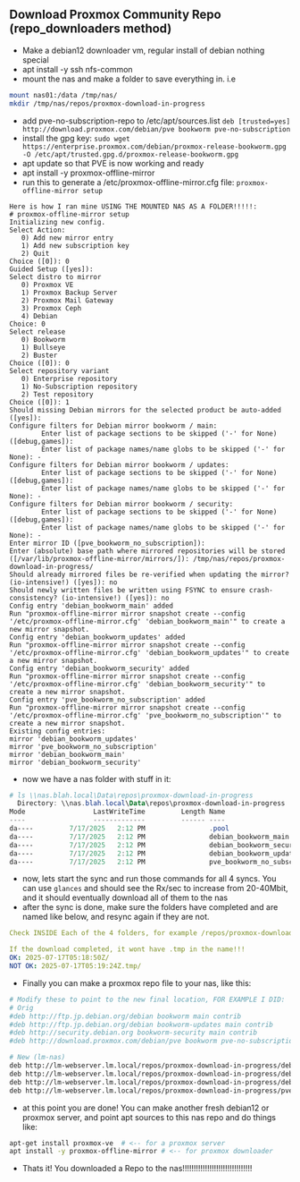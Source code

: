 ## Download Proxmox Community Repo (repo_downloaders method)
* Make a debian12 downloader vm, regular install of debian nothing special
* apt install -y ssh nfs-common
* mount the nas and make a folder to save everything in. i.e 
```bash
mount nas01:/data /tmp/nas/
mkdir /tmp/nas/repos/proxmox-download-in-progress
```
* add pve-no-subscription-repo to /etc/apt/sources.list ```deb [trusted=yes] http://download.proxmox.com/debian/pve bookworm pve-no-subscription```
* install the gpg key: ```sudo wget https://enterprise.proxmox.com/debian/proxmox-release-bookworm.gpg -O /etc/apt/trusted.gpg.d/proxmox-release-bookworm.gpg```
* apt update so that PVE is now working and ready
* apt install -y proxmox-offline-mirror
* run this to generate a /etc/proxmox-offline-mirror.cfg file: ```proxmox-offline-mirror setup```
```
Here is how I ran mine USING THE MOUNTED NAS AS A FOLDER!!!!!:
# proxmox-offline-mirror setup
Initializing new config.
Select Action:
   0) Add new mirror entry
   1) Add new subscription key
   2) Quit
Choice ([0]): 0
Guided Setup ([yes]):
Select distro to mirror
   0) Proxmox VE
   1) Proxmox Backup Server
   2) Proxmox Mail Gateway
   3) Proxmox Ceph
   4) Debian
Choice: 0
Select release
   0) Bookworm
   1) Bullseye
   2) Buster
Choice ([0]): 0
Select repository variant
   0) Enterprise repository
   1) No-Subscription repository
   2) Test repository
Choice ([0]): 1
Should missing Debian mirrors for the selected product be auto-added ([yes]):
Configure filters for Debian mirror bookworm / main:
        Enter list of package sections to be skipped ('-' for None) ([debug,games]):
        Enter list of package names/name globs to be skipped ('-' for None): -
Configure filters for Debian mirror bookworm / updates:
        Enter list of package sections to be skipped ('-' for None) ([debug,games]):
        Enter list of package names/name globs to be skipped ('-' for None): -
Configure filters for Debian mirror bookworm / security:
        Enter list of package sections to be skipped ('-' for None) ([debug,games]):
        Enter list of package names/name globs to be skipped ('-' for None): -
Enter mirror ID ([pve_bookworm_no_subscription]):
Enter (absolute) base path where mirrored repositories will be stored ([/var/lib/proxmox-offline-mirror/mirrors/]): /tmp/nas/repos/proxmox-download-in-progress/
Should already mirrored files be re-verified when updating the mirror? (io-intensive!) ([yes]): no
Should newly written files be written using FSYNC to ensure crash-consistency? (io-intensive!) ([yes]): no
Config entry 'debian_bookworm_main' added
Run "proxmox-offline-mirror mirror snapshot create --config '/etc/proxmox-offline-mirror.cfg' 'debian_bookworm_main'" to create a new mirror snapshot.
Config entry 'debian_bookworm_updates' added
Run "proxmox-offline-mirror mirror snapshot create --config '/etc/proxmox-offline-mirror.cfg' 'debian_bookworm_updates'" to create a new mirror snapshot.
Config entry 'debian_bookworm_security' added
Run "proxmox-offline-mirror mirror snapshot create --config '/etc/proxmox-offline-mirror.cfg' 'debian_bookworm_security'" to create a new mirror snapshot.
Config entry 'pve_bookworm_no_subscription' added
Run "proxmox-offline-mirror mirror snapshot create --config '/etc/proxmox-offline-mirror.cfg' 'pve_bookworm_no_subscription'" to create a new mirror snapshot.
Existing config entries:
mirror 'debian_bookworm_updates'
mirror 'pve_bookworm_no_subscription'
mirror 'debian_bookworm_main'
mirror 'debian_bookworm_security'
```
* now we have a nas folder with stuff in it:
```powershell
# ls \\nas.blah.local\Data\repos\proxmox-download-in-progress
  Directory: \\nas.blah.local\Data\repos\proxmox-download-in-progress
Mode                 LastWriteTime         Length Name
----                 -------------         ------ ----
da----         7/17/2025   2:12 PM                .pool
da----         7/17/2025   2:12 PM                debian_bookworm_main
da----         7/17/2025   2:12 PM                debian_bookworm_security
da----         7/17/2025   2:12 PM                debian_bookworm_updates
da----         7/17/2025   2:12 PM                pve_bookworm_no_subscription
```
* now, lets start the sync and run those commands for all 4 syncs. You can use `glances` and should see the Rx/sec to increase from 20-40Mbit, and it should eventually download all of them to the nas
* after the sync is done, make sure the folders have completed and are named like below, and resync again if they are not.
```yaml
Check INSIDE Each of the 4 folders, for example /repos/proxmox-download-in-progress/pve_bookworm_no_subscription/

If the download completed, it wont have .tmp in the name!!!
OK: 2025-07-17T05:18:50Z/      
NOT OK: 2025-07-17T05:19:24Z.tmp/  
```
* Finally you can make a proxmox repo file to your nas, like this:
```bash
# Modify these to point to the new final location, FOR EXAMPLE I DID:
# Orig
#deb http://ftp.jp.debian.org/debian bookworm main contrib
#deb http://ftp.jp.debian.org/debian bookworm-updates main contrib
#deb http://security.debian.org bookworm-security main contrib
#deb http://download.proxmox.com/debian/pve bookworm pve-no-subscription

# New (lm-nas)
deb http://lm-webserver.lm.local/repos/proxmox-download-in-progress/debian_bookworm_main/2025-07-17T05%3A18%3A50Z/ bookworm main contrib
deb http://lm-webserver.lm.local/repos/proxmox-download-in-progress/debian_bookworm_updates/2025-07-17T05%3A19%3A02Z/ bookworm-updates main contrib
deb http://lm-webserver.lm.local/repos/proxmox-download-in-progress/debian_bookworm_security/2025-07-17T05%3A19%3A24Z.tmp/ bookworm-security main contrib
deb http://lm-webserver.lm.local/repos/proxmox-download-in-progress/pve_bookworm_no_subscription/2025-07-17T05%3A19%3A39Z.tmp/ bookworm pve-no-subscription

``` 
* at this point you are done! You can make another fresh debian12 or proxmox server, and point apt sources to this nas repo and do things like:
```bash
apt-get install proxmox-ve  # <-- for a proxmox server
apt install -y proxmox-offline-mirror # <-- for proxmox downloader
```
* Thats it! You downloaded a Repo to the nas!!!!!!!!!!!!!!!!!!!!!!!!!!!!!!!







